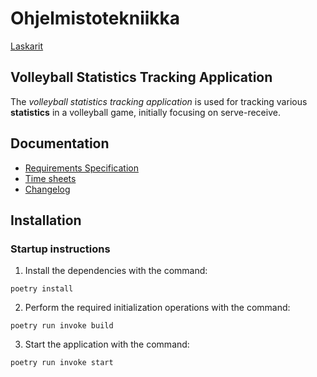 # Ohjelmistotekniikka
[Laskarit](https://github.com/rautiais/ot-harjoitustyo/tree/main/laskarit)

## Volleyball Statistics Tracking Application

The _volleyball statistics tracking application_ is used for tracking various **statistics** in a volleyball game, initially focusing on serve-receive.

## Documentation

- [Requirements Specification](https://github.com/rautiais/ot-harjoitustyo/blob/main/volleystats-app/dokumentaatio/vaatimusmaarittely.md)
- [Time sheets](https://github.com/rautiais/ot-harjoitustyo/blob/main/volleystats-app/dokumentaatio/tuntikirjanpito.md)
- [Changelog](https://github.com/rautiais/ot-harjoitustyo/blob/main/volleystats-app/dokumentaatio/changelog.md)

## Installation

### Startup instructions

1. Install the dependencies with the command:
```
poetry install
```
2. Perform the required initialization operations with the command:
```
poetry run invoke build
```
3. Start the application with the command:
```
poetry run invoke start
```